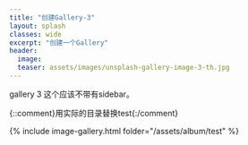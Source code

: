 ```yaml
---
title: "创建Gallery-3"
layout: splash
classes: wide
excerpt: "创建一个Gallery"
header:
  image:
  teaser: assets/images/unsplash-gallery-image-3-th.jpg
---
```


gallery 3 这个应该不带有sidebar。

{::comment}用实际的目录替换test{:/comment}

{% include image-gallery.html folder="/assets/album/test" %} 
